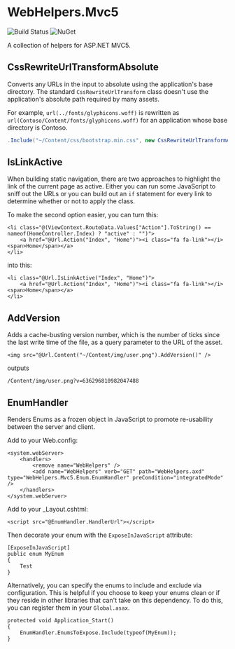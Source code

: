 # WebHelpers.Mvc5

![Build Status](https://coshea.visualstudio.com/_apis/public/build/definitions/c4f53986-29b5-45cd-b130-b074bbc802b0/4/badge)
![NuGet](https://img.shields.io/nuget/v/WebHelpers.Mvc5.svg)

A collection of helpers for ASP.NET MVC5.

## CssRewriteUrlTransformAbsolute

Converts any URLs in the input to absolute using the application's base directory.
The standard `CssRewriteUrlTransform` class doesn't use the application's absolute path required
by many assets.

For example, `url(../fonts/glyphicons.woff)` is rewritten as
`url(Contoso/Content/fonts/glyphicons.woff)` for an application whose base directory is Contoso.

```cs
.Include("~/Content/css/bootstrap.min.css", new CssRewriteUrlTransformAbsolute())
```

## IsLinkActive

When building static navigation, there are two approaches to highlight the link of the current page
as active. Either you can run some JavaScript to sniff out the URLs or you can build out an `if` statement
for every link to determine whether or not to apply the class.

To make the second option easier, you can turn this:

```cshtml
<li class="@(ViewContext.RouteData.Values["Action"].ToString() == nameof(HomeController.Index) ? "active" : "")">
    <a href="@Url.Action("Index", "Home")"><i class="fa fa-link"></i> <span>Home</span></a>
</li>
```

into this:

```cshtml
<li class="@Url.IsLinkActive("Index", "Home")">
    <a href="@Url.Action("Index", "Home")"><i class="fa fa-link"></i> <span>Home</span></a>
</li>
```

## AddVersion

Adds a cache-busting version number, which is the number of ticks since the last write time of the file,
as a query parameter to the URL of the asset.

```cshtml
<img src="@Url.Content("~/Content/img/user.png").AddVersion()" />
```

outputs

```
/Content/img/user.png?v=636296810982047488
```

## EnumHandler

Renders Enums as a frozen object in JavaScript to promote re-usability between the server and client.

Add to your Web.config:

```
<system.webServer>
    <handlers>
        <remove name="WebHelpers" />
        <add name="WebHelpers" verb="GET" path="WebHelpers.axd" type="WebHelpers.Mvc5.Enum.EnumHandler" preCondition="integratedMode" />
    </handlers>
</system.webServer>
```

Add to your _Layout.cshtml:

```
<script src="@EnumHandler.HandlerUrl"></script>
```

Then decorate your enum with the `ExposeInJavaScript` attribute:
```
[ExposeInJavaScript]
public enum MyEnum
{
    Test
}
```

Alternatively, you can specify the enums to include and exclude via configuration.
This is helpful if you choose to keep your enums clean or if they reside in other
libraries that can't take on this dependency. To do this, you can register them in
your `Global.asax`.

```
protected void Application_Start()
{
    EnumHandler.EnumsToExpose.Include(typeof(MyEnum));
}
```
